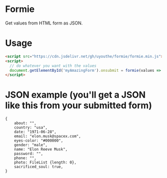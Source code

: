 # Formie

Get values from HTML form as JSON.

# Usage

```HTML
<script src="https://cdn.jsdelivr.net/gh/uyouthe/formie/formie.min.js"></script>
<script>
  // do whatever you want with the values
  document.getElementById('myAmazingForm').onsubmit = formie(values => console.log(values))
</script>
```

# JSON example (you'll get a JSON like this from your submitted form)

```JS
{
    about: "",
    country: "usa",
    date: "1971-06-28",
    email: "elon.musk@spacex.com",
    eyes-color: "#000000",
    gender: "male",
    name: "Elon Reeve Musk",
    password: "",
    phone: "",
    photo: FileList {length: 0},
    sacrificed_soul: true,
}

```
